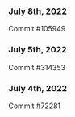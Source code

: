 ### July 8th, 2022

Commit #105949

### July 5th, 2022

Commit #314353


### July 4th, 2022

Commit #72281
